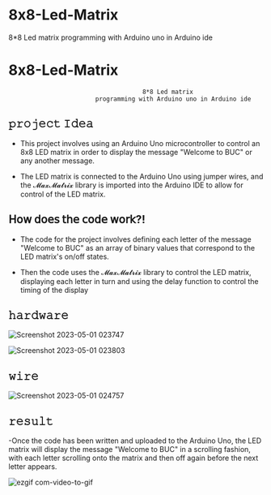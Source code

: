 # 8x8-Led-Matrix
8*8 Led matrix programming with Arduino uno in Arduino ide

# 8x8-Led-Matrix
                                         8*8 Led matrix 
                            programming with Arduino uno in Arduino ide


𝚙𝚛𝚘𝚓𝚎𝚌𝚝 𝙸𝚍𝚎𝚊
--------------
- This project involves using an Arduino Uno microcontroller to control an 8x8 LED matrix in order to display the message "Welcome to BUC" or any another message. 

- The LED matrix is connected to the Arduino Uno using jumper wires, and the 𝓜𝓪𝔁𝓜𝓪𝓽𝓻𝓲𝔁 library is imported into the Arduino IDE to allow for control of the LED matrix.



𝖧𝗈𝗐 𝖽𝗈𝖾𝗌 𝗍𝗁𝖾 𝖼𝗈𝖽𝖾 𝗐𝗈𝗋𝗄?!
-------------------------
- The code for the project involves defining each letter of the message "Welcome to BUC" as an array of binary values that correspond to the LED matrix's on/off states. 

- Then the code uses the 𝓜𝓪𝔁𝓜𝓪𝓽𝓻𝓲𝔁 library to control the LED matrix, displaying each letter in turn and using the delay function to control the timing of the display



𝚑𝚊𝚛𝚍𝚠𝚊𝚛𝚎
----------
![Screenshot 2023-05-01 023747](https://user-images.githubusercontent.com/106453561/235381716-c400a482-9d48-4a25-9d12-b3ebb9c2b888.png)

![Screenshot 2023-05-01 023803](https://user-images.githubusercontent.com/106453561/235381736-c04633e5-cec0-43e8-8f40-a831530d4238.png)


𝚠𝚒𝚛𝚎
------
![Screenshot 2023-05-01 024757](https://user-images.githubusercontent.com/106453561/235381752-e05aacdf-5bc6-4d6d-b809-26549fbf2bd3.png)



𝚛𝚎𝚜𝚞𝚕𝚝
--------
-Once the code has been written and uploaded to the Arduino Uno, the LED matrix will display the message "Welcome to BUC" in a scrolling fashion, with each letter scrolling onto the matrix and then off again before the next letter appears.

![ezgif com-video-to-gif](https://user-images.githubusercontent.com/106453561/235381702-1e2b0eaf-ad80-4e16-a310-018bea9cbfb1.gif)







